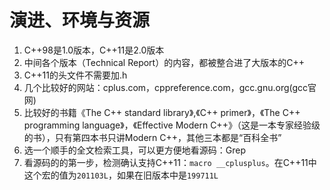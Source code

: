 # 演进、环境与资源

1. C++98是1.0版本，C++11是2.0版本
2. 中间各个版本（Technical Report）的内容，都被整合进了大版本的C++
3. C++11的头文件不需要加.h
4. 几个比较好的网站：cplus.com，cppreference.com，gcc.gnu.org(gcc官网)
5. 比较好的书籍《The C++ standard library》,《C++ primer》，《The C++ programming language》，《Effective Modern C++》（这是一本专家经验级的书），只有第四本书只讲Modern C++，其他三本都是“百科全书”
6. 选一个顺手的全文检索工具，可以更方便地看源码：Grep
7. 看源码的的第一步，检测确认支持C++11：`macro __cplusplus`。在C++11中这个宏的值为`201103L`，如果在旧版本中是`199711L`

